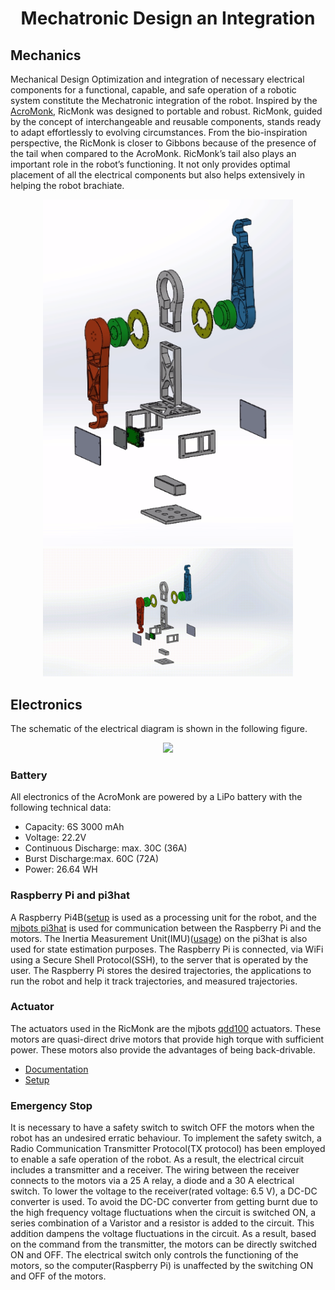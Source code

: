 <div align="center" >

# Mechatronic Design an Integration
</div>

## Mechanics
Mechanical Design Optimization and integration of necessary electrical components for a functional, capable, and safe operation of a robotic system constitute the Mechatronic integration of the robot. Inspired by the [AcroMonk](https://arxiv.org/abs/2305.08373), RicMonk was designed to portable and robust. RicMonk, guided by
the concept of interchangeable and reusable components, stands ready to adapt effortlessly to evolving circumstances. From the bio-inspiration perspective, the RicMonk is closer to Gibbons because of the presence of the tail when compared to the AcroMonk. RicMonk’s tail also plays an important role in the robot’s functioning. It not only provides optimal placement of all the electrical components but also helps extensively in helping the robot brachiate.

<div align="center">
<img width="400" src="/hardware/imagesAndGifs/explodedView.png" />
</div>


<div align="center">
<img width="400" src="/hardware/imagesAndGifs/explodedViewGif.gif" />
</div>


## Electronics
The schematic of the electrical diagram is shown in the following figure.

<div align="center">
<img width="800" src="/hardware/imagesAndGifs/electricalCircuit1.png" />
</div>


### Battery
All electronics of the AcroMonk are powered by a LiPo battery with the following technical data:
- Capacity: $6\text{S}\ 3000 \text{ mAh}$ 
- Voltage: $22.2\text{V}$
- Continuous Discharge: max. $30\text{C } (36\text{A})$
- Burst Discharge:max. $60\text{C } (72\text{A})$
- Power: $26.64 \text{ WH}$

### Raspberry Pi and pi3hat
A Raspberry Pi4B([setup](../docs/README.md) is used as a processing unit for the robot, and the [mjbots pi3hat](https://mjbots.com/products/mjbots-pi3hat-r4-4b) is used for communication between the Raspberry Pi and the motors. The Inertia Measurement Unit(IMU)([usage](https://github.com/mjbots/pi3hat/blob/master/lib/python/examples/imu_example.py)) on the pi3hat is also used for state estimation purposes. The Raspberry Pi is connected, via WiFi using a Secure Shell Protocol(SSH), to the server that is operated by the user. The Raspberry Pi stores the desired trajectories, the applications to run the robot and help it track trajectories, and measured trajectories.


### Actuator
The actuators used in the RicMonk are the mjbots [qdd100](https://mjbots.com/collections/servos-and-controllers/products/qdd100-beta-3) actuators. These motors are quasi-direct drive motors that provide high torque with sufficient power. These motors also provide the advantages of being back-drivable. 
- [Documentation](https://github.com/mjbots/moteus)
- [Setup](https://www.youtube.com/watch?v=HHCBohdrCH8)


### Emergency Stop
It is necessary to have a safety switch to switch OFF the motors when the robot has an undesired erratic behaviour. To implement the safety switch, a Radio Communication Transmitter Protocol(TX protocol) has been employed to enable a safe operation of the robot. As a result, the electrical circuit includes a transmitter and a receiver. The wiring between the receiver connects to the motors via a 25 A relay, a diode and a 30 A electrical switch. To lower the voltage to the receiver(rated voltage: 6.5 V), a DC-DC converter is used. To avoid the DC-DC converter from getting burnt due to the high frequency voltage fluctuations when the circuit is switched ON, a series combination of a Varistor and a resistor is added to the circuit. This addition dampens the voltage fluctuations in the circuit. As
a result, based on the command from the transmitter, the motors can be directly switched ON and OFF. The electrical switch only controls the functioning of the motors, so the computer(Raspberry Pi) is unaffected by the switching ON and OFF of the motors.

